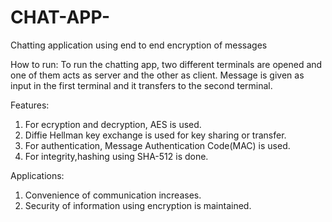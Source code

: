 # CHAT-APP-
Chatting application using end to end encryption of messages  

How to run:
To run the chatting app, two different terminals are opened and one of them acts as server and the other as client. Message is given as input 
in the first terminal and it transfers to the second terminal.

Features:
1. For ecryption and decryption, AES is used.
2. Diffie Hellman key exchange is used for key sharing or transfer.
3. For authentication, Message Authentication Code(MAC) is used.
4. For integrity,hashing using SHA-512 is done.

Applications:
1. Convenience of communication increases.
2. Security of information using encryption is maintained.


